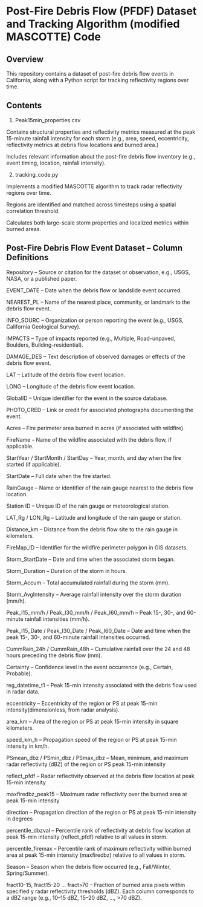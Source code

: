 # Post-Fire Debris Flow (PFDF) Dataset and Tracking Algorithm (modified MASCOTTE) Code

## Overview

This repository contains a dataset of post-fire debris flow events in California, along with a Python script for tracking reflectivity regions over time. 

## Contents

1. Peak15min_properties.csv

Contains structural properties and reflectivity metrics measured at the peak 15-minute rainfall intensity for each storm (e.g., area, speed, eccentricity, reflectivity metrics at debris flow locations and burned area.)

Includes relevant information about the post-fire debris flow inventory (e.g., event timing, location, rainfall intensity).

2. tracking_code.py

Implements a modified MASCOTTE algorithm to track radar reflectivity regions over time.

Regions are identified and matched across timesteps using a spatial correlation threshold.

Calculates both large-scale storm properties and localized metrics within burned areas.

## Post-Fire Debris Flow Event Dataset – Column Definitions

Repository – Source or citation for the dataset or observation, e.g., USGS, NASA, or a published paper.

EVENT_DATE – Date when the debris flow or landslide event occurred.

NEAREST_PL – Name of the nearest place, community, or landmark to the debris flow event.

INFO_SOURC – Organization or person reporting the event (e.g., USGS, California Geological Survey).

IMPACTS – Type of impacts reported (e.g., Multiple, Road-unpaved, Boulders, Building-residential).

DAMAGE_DES – Text description of observed damages or effects of the debris flow event.

LAT – Latitude of the debris flow event location.

LONG – Longitude of the debris flow event location.

GlobalID – Unique identifier for the event in the source database.

PHOTO_CRED – Link or credit for associated photographs documenting the event.

Acres – Fire perimeter area burned in acres (if associated with wildfire).

FireName – Name of the wildfire associated with the debris flow, if applicable.

StartYear / StartMonth / StartDay – Year, month, and day when the fire started (if applicable).

StartDate – Full date when the fire started.

RainGauge – Name or identifier of the rain gauge nearest to the debris flow location.

Station ID – Unique ID of the rain gauge or meteorological station.

LAT_Rg / LON_Rg – Latitude and longitude of the rain gauge or station.

Distance_km – Distance from the debris flow site to the rain gauge in kilometers.

FireMap_ID – Identifier for the wildfire perimeter polygon in GIS datasets.

Storm_StartDate – Date and time when the associated storm began.

Storm_Duration – Duration of the storm in hours.

Storm_Accum – Total accumulated rainfall during the storm (mm).

Storm_AvgIntensity – Average rainfall intensity over the storm duration (mm/h).

Peak_I15_mm/h / Peak_I30_mm/h / Peak_I60_mm/h – Peak 15-, 30-, and 60-minute rainfall intensities (mm/h).

Peak_I15_Date / Peak_I30_Date / Peak_I60_Date – Date and time when the peak 15-, 30-, and 60-minute rainfall intensities occurred.

CummRain_24h / CummRain_48h – Cumulative rainfall over the 24 and 48 hours preceding the debris flow (mm).

Certainty – Confidence level in the event occurrence (e.g., Certain, Probable).

reg_datetime_t1 – Peak 15-min intensity associated with the debris flow used in radar data.

eccentricity – Eccentricity of the region or PS at peak 15-min intensity(dimensionless, from radar analysis).

area_km – Area of the region or PS at peak 15-min intensity in square kilometers.

speed_km_h – Propagation speed of the region or PS at peak 15-min intensity in km/h.

PSmean_dbz / PSmin_dbz / PSmax_dbz – Mean, minimum, and maximum radar reflectivity (dBZ) of the region or PS peak 15-min intensity

reflect_pfdf – Radar reflectivity observed at the debris flow location at peak 15-min intensity

maxfiredbz_peak15 – Maximum radar reflectivity over the burned area at peak 15-min intensity

direction – Propagation direction of the region or PS at peak 15-min intensity in degrees

percentile_dbzval – Percentile rank of reflectivity at debris flow location at peak 15-min intensity (reflect_pfdf) relative to all values in storm.

percentile_firemax – Percentile rank of maximum reflectivity within burned area at peak 15-min intensity (maxfiredbz) relative to all values in storm.

Season – Season when the debris flow occurred (e.g., Fall/Winter, Spring/Summer).

fract10-15, fract15-20 … fract>70 – Fraction of burned area pixels within specified y radar reflectivity thresholds (dBZ). Each column corresponds to a dBZ range (e.g., 10–15 dBZ, 15–20 dBZ, …, >70 dBZ).
